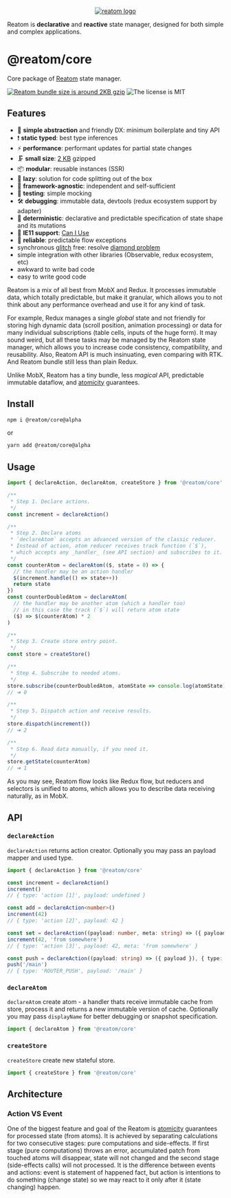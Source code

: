 <div align="center">
<br/>

[![reatom logo](https://reatom.js.org/logos/logo.svg)](https://reatom.js.org)

</div>

Reatom is **declarative** and **reactive** state manager, designed for both simple and complex applications.

# @reatom/core

Core package of [Reatom](https://github.com/artalar/reatom) state manager.

[![Reatom bundle size is around 2KB gzip](https://img.shields.io/bundlephobia/minzip/@reatom/core@alpha?style=flat-square)](https://bundlephobia.com/result?p=@reatom/core)
![The license is MIT](https://img.shields.io/github/license/artalar/reatom?style@alpha=flat-square)

## Features

- 🐣 **simple abstraction** and friendly DX: minimum boilerplate and tiny API
- ❗️ **static typed**: best type inferences
- ⚡ **performance**: performant updates for partial state changes
- 🗜 **small size**: [2 KB](https://bundlephobia.com/result?p=@reatom/core@alpha) gzipped
- 📦 **modular**: reusable instances (SSR)
- 🍴 **lazy**: solution for code splitting out of the box
- 🔌 **framework-agnostic**: independent and self-sufficient
- 🧪 **testing**: simple mocking
- 🛠 **debugging**: immutable data, devtools (redux ecosystem support by adapter)
- 🔮 **deterministic**: declarative and predictable specification of state shape and its mutations
- 👴 **IE11 support**: [Can I Use](https://caniuse.com/?search=weakmap)
- 🧯 **reliable**: predictable flow exceptions
- synchronous [glitch](https://stackoverflow.com/questions/25139257/terminology-what-is-a-glitch-in-functional-reactive-programming-rx) free: resolve [diamond problem](https://github.com/artalar/reatom/blob/master/packages/core/tests/diamond.test.ts)
- simple integration with other libraries (Observable, redux ecosystem, etc)
- awkward to write bad code
- easy to write good code

Reatom is a mix of all best from MobX and Redux. It processes immutable data, which totally predictable, but make it granular, which allows you to not think about any performance overhead and use it for any kind of task.

For example, Redux manages a single _global_ state and not friendly for storing high dynamic data (scroll position, animation processing) or data for many individual subscriptions (table cells, inputs of the huge form). It may sound weird, but all these tasks may be managed by the Reatom state manager, which allows you to increase code consistency, compatibility, and reusability. Also, Reatom API is much insinuating, even comparing with RTK. And Reatom bundle still less than plain Redux.

Unlike MobX, Reatom has a tiny bundle, less _magical_ API, predictable immutable dataflow, and [atomicity](https://en.wikipedia.org/wiki/Atomicity_(database_systems)) guarantees.

## Install

```sh
npm i @reatom/core@alpha
```

or

```sh
yarn add @reatom/core@alpha
```

## Usage

```js
import { declareAction, declareAtom, createStore } from '@reatom/core'

/**
 * Step 1. Declare actions.
 */
const increment = declareAction()

/**
 * Step 2. Declare atoms
 * `declareAtom` accepts an advanced version of the classic reducer.
 * Instead of action, atom reducer receives track function (`$`),
 * which accepts any _handler_ (see API section) and subscribes to it.
 */
const counterAtom = declareAtom(($, state = 0) => {
  // the handler may be an action handler
  $(increment.handle(() => state++))
  return state
})
const counterDoubledAtom = declareAtom(
  // the handler may be another atom (which a handler too)
  // in this case the track (`$`) will return atom state
  ($) => $(counterAtom) * 2
)

/**
 * Step 3. Create store entry point.
 */
const store = createStore()

/**
 * Step 4. Subscribe to needed atoms.
 */
store.subscribe(counterDoubledAtom, atomState => console.log(atomState))
// ➜ 0

/**
 * Step 5. Dispatch action and receive results.
 */
store.dispatch(increment())
// ➜ 2

/**
 * Step 6. Read data manually, if you need it.
 */
store.getState(counterAtom)
// ➜ 1
```

As you may see, Reatom flow looks like Redux flow, but reducers and selectors is unified to atoms, which allows you to describe data receiving naturally, as in MobX.

## API

### `declareAction`

`declareAction` returns action creator. Optionally you may pass an payload mapper and used type.

```ts
import { declareAction } from '@reatom/core'

const increment = declareAction()
increment()
// { type: 'action [1]', payload: undefined }

const add = declareAction<number>()
increment(42)
// { type: 'action [2]', payload: 42 }

const set = declareAction((payload: number, meta: string) => ({ payload, meta }))
increment(42, 'from somewhere')
// { type: 'action [3]', payload: 42, meta: 'from somewhere' }

const push = declareAction((payload: string) => ({ payload }), { type: 'ROUTER_PUSH' })
push('/main')
// { type: 'ROUTER_PUSH', payload: '/main' }
```

### `declareAtom`

`declareAtom` create atom - a handler thats receive immutable cache from store, process it and returns a new immutable version of cache. Optionally you may pass `displayName` for better debugging or snapshot specification.

```ts
import { declareAtom } from '@reatom/core'
```

### `createStore`

`createStore` create new stateful store.

```ts
import { createStore } from '@reatom/core'
```

## Architecture

### Action VS Event

One of the biggest feature and goal of the Reatom is [atomicity](https://en.wikipedia.org/wiki/Atomicity_(database_systems)) guarantees for processed state (from atoms). It is achieved by separating calculations for two consecutive stages: pure computations and side-effects. If first stage (pure computations) throws an error, accumulated patch from touched atoms will disappear, state will not changed and the second stage (side-effects calls) will not processed. It is the difference between events and actions: event is statement of happened fact, but action is intentions to do something (change state) so we may react to it only after it (state changing) happen.
